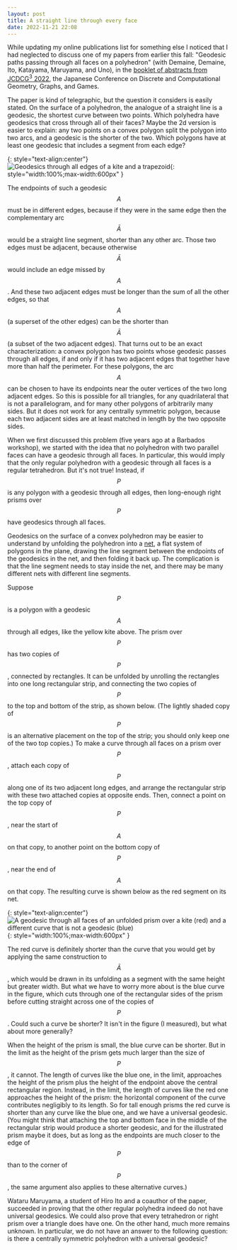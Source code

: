 ```yaml
---
layout: post
title: A straight line through every face
date: 2022-11-21 22:08
---
```

While updating my online publications list for something else I noticed that I had neglected to discuss one of my papers from earlier this fall: "Geodesic paths passing through all faces on a polyhedron" (with Demaine, Demaine, Ito, Katayama, Maruyama, and Uno), in the [booklet of abstracts from JCDCG<sup>3</sup> 2022](https://www.rs.tus.ac.jp/jcdcggg/JCDCG3-2022Proceedings(r2).pdf), the Japanese Conference on Discrete and Computational Geometry, Graphs, and Games.

The paper is kind of telegraphic, but the question it considers is easily stated. On the surface of a polyhedron, the analogue of a straight line is a geodesic, the shortest curve between two points. Which polyhedra have geodesics that cross through all of their faces? Maybe the 2d version is easier to explain: any two points on a convex polygon split the polygon into two arcs, and a geodesic is the shorter of the two. Which polygons have at least one geodesic that includes a segment from each edge?

{: style="text-align:center"}
![Geodesics through all edges of a kite and a trapezoid]({{site.baseurl}}/assets/2022/2d-univ-geodesics.svg){: style="width:100%;max-width:600px" }

The endpoints of such a geodesic $$A$$ must be in different edges, because if they were in the same edge then the complementary arc $$\bar A$$ would be a straight line segment, shorter than any other arc. Those two edges must be adjacent, because otherwise $$\bar A$$ would include an edge missed by $$A$$. And these two adjacent edges must be longer than the sum of all the other edges, so that $$A$$ (a superset of the other edges) can be the shorter than $$\bar A$$ (a subset of the two adjacent edges). That turns out to be an exact characterization: a convex polygon has two points whose geodesic passes through all edges, if and only if it has two adjacent edges that together have more than half the perimeter. For these polygons, the arc $$A$$ can be chosen to have its endpoints near the outer vertices of the two long adjacent edges. So this is possible for all triangles, for any quadrilateral that is not a parallelogram, and for many other polygons of arbitrarily many sides. But it does not work for any centrally symmetric polygon, because each two adjacent sides are at least matched in length by the two opposite sides.

When we first discussed this problem (five years ago at a Barbados workshop), we started with the idea that no polyhedron with two parallel faces can have a geodesic through all faces. In particular, this would imply that the only regular polyhedron with a geodesic through all faces is a regular tetrahedron. But it's not true! Instead, if $$P$$ is any polygon with a geodesic through all edges, then long-enough right prisms over $$P$$ have geodesics through all faces.

Geodesics on the surface of a convex polyhedron may be easier to understand by unfolding the polyhedron into a [net](https://en.wikipedia.org/wiki/Net_(polyhedron)), a flat system of polygons in the plane, drawing the line segment between the endpoints of the geodesics in the net, and then folding it back up. The complication is that the line segment needs to stay inside the net, and there may be many different nets with different line segments.

Suppose $$P$$ is a polygon with a geodesic $$A$$ through all edges, like the yellow kite above. The prism over $$P$$ has two copies of $$P$$, connected by rectangles. It can be unfolded by unrolling the rectangles into one long rectangular strip, and connecting the two copies of $$P$$ to the top and bottom of the strip, as shown below. (The lightly shaded copy of $$P$$ is an alternative placement on the top of the strip; you should only keep one of the two top copies.) To make a curve through all faces on a prism over $$P$$,
attach each copy of $$P$$ along one of its two adjacent long edges, and arrange the rectangular strip with these two attached copies at opposite ends. Then, connect a point on the top copy of $$P$$, near the start of $$A$$ on that copy, to another point on the bottom copy of $$P$$, near the end of $$A$$ on that copy. The resulting curve is shown below as the red segment on its net.

{: style="text-align:center"}
![A geodesic through all faces of an unfolded prism over a kite (red) and a different curve that is not a geodesic (blue)]({{site.baseurl}}/assets/2022/prism-univ-geodesic.svg){: style="width:100%;max-width:600px" }

The red curve is definitely shorter than the curve that you would get by applying the same construction to $$\bar A$$, which would be drawn in its unfolding as a segment with the same height but greater width. But what we have to worry more about is the blue curve in the figure, which cuts through one of the rectangular sides of the prism before cutting straight across one of the copies of $$P$$. Could such a curve be shorter? It isn't in the figure (I measured), but what about more generally?

When the height of the prism is small, the blue curve can be shorter. But in the limit as the height of the prism gets much larger than the size of $$P$$, it cannot. The length of curves like the blue one, in the limit, approaches the height of the prism plus the height of the endpoint above the central rectangular region. Instead, in the limit, the length of curves like the red one approaches the height of the prism: the horizontal component of the curve contributes negligibly to its length. So for tall enough prisms the red curve is shorter than any curve like the blue one, and we have a universal geodesic. (You might think that attaching the top and bottom face in the middle of the rectangular strip would produce a shorter geodesic, and for the illustrated prism maybe it does, but as long as the endpoints are much closer to the edge of $$P$$ than to the corner of $$P$$, the same argument also applies to these alternative curves.)

Wataru Maruyama, a student of Hiro Ito and a coauthor of the paper, succeeded in proving that the other regular polyhedra indeed do not have universal geodesics. We could also prove that every tetrahedron or right prism over a triangle does have one. On the other hand, much more remains unknown. In particular, we do not have an answer to the following question: is there a centrally symmetric polyhedron with a universal geodesic?